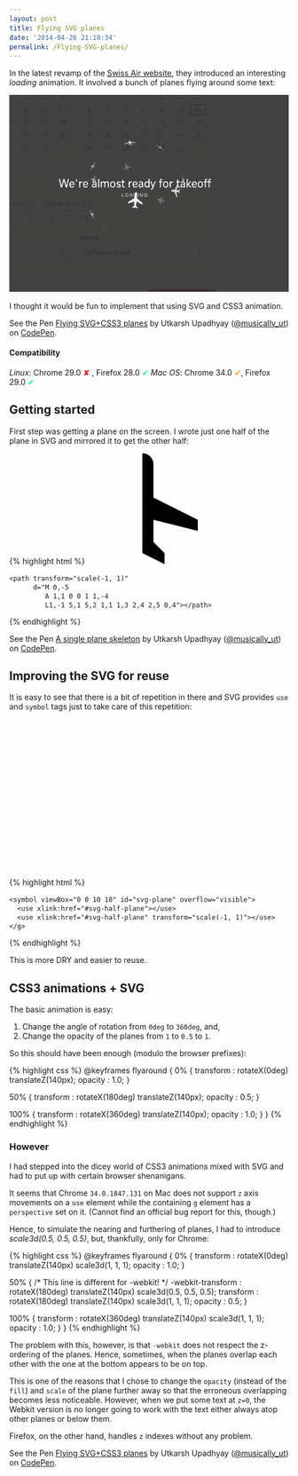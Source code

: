 ```yaml
---
layout: post
title: Flying SVG planes
date: '2014-04-26 21:18:34'
permalink: /Flying-SVG-planes/
---
```


In the latest revamp of the [Swiss Air website](http://swiss.com/ch/en), they introduced an interesting _loading_ animation. It involved a bunch of planes flying around some text:

![Swiss air loading animation](/content/images/2014/Apr/Screenshot_2014_04_18_16_58_29.png)

I thought it would be fun to implement that using SVG and CSS3 animation.

<p data-height="357" data-theme-id="5887" data-slug-hash="zbnJx" data-default-tab="result" class='codepen'>See the Pen <a href='http://codepen.io/musically_ut/pen/zbnJx/'>Flying SVG+CSS3 planes</a> by Utkarsh Upadhyay (<a href='http://codepen.io/musically_ut'>@musically_ut</a>) on <a href='http://codepen.io'>CodePen</a>.</p>
<script async src="//codepen.io/assets/embed/ei.js"></script>

#### Compatibility

*Linux*:  Chrome 29.0 <span style="color: red">✘</span> , 
Firefox 28.0 <span style="color: springgreen">✔</span>
*Mac OS*: Chrome 34.0 <span style="color: orange">✔</span>, Firefox 29.0 <span style="color: springgreen">✔</span>

## Getting started

First step was getting a plane on the screen. I wrote just one half of the plane in SVG and mirrored it to get the other half:

{% highlight html %}
<svg viewBox="-5 -5 10 10" width="200" height="200">
	<path d="M 0,-5 
             A 1,1 0 0 1 1,-4 
             L 1,-1 5,1 5,2 1,1 1,3 2,4 2,5 0,4"></path>

	<path transform="scale(-1, 1)"
		  d="M 0,-5 
             A 1,1 0 0 1 1,-4 
             L1,-1 5,1 5,2 1,1 1,3 2,4 2,5 0,4"></path>
</svg>
{% endhighlight %}

<p data-height="268" data-theme-id="0" data-slug-hash="vwAye" data-default-tab="result" class='codepen'>See the Pen <a href='http://codepen.io/musically_ut/pen/vwAye/'>A single plane skeleton</a> by Utkarsh Upadhyay (<a href='http://codepen.io/musically_ut'>@musically_ut</a>) on <a href='http://codepen.io'>CodePen</a>.</p>

## Improving the SVG for reuse

It is easy to see that there is a bit of repetition in there and SVG provides `use` and `symbol` tags just to take care of this repetition:

{% highlight html %}
<svg width="300" height="300">
  <defs>
    <path id="svg-half-plane"
          d=" M 0,-5
              A 1,1 0 0 1 1,-4
              L 1,-1 5,1 5,2 1,1 1,3 2,4 2,5 0,4"
          ></path>

    <symbol viewBox="0 0 10 10" id="svg-plane" overflow="visible">
      <use xlink:href="#svg-half-plane"></use>
      <use xlink:href="#svg-half-plane" transform="scale(-1, 1)"></use>
    </g>
  </defs>
  <g>
    <use xlink:href="#svg-plane" x="100" y="100" width="50" height="50"></use>
  </g>
</svg>
{% endhighlight %}

This is more DRY and easier to reuse.

## CSS3 animations + SVG

The basic animation is easy:

 1. Change the angle of rotation from `0deg` to `360deg`, and,
 2. Change the opacity of the planes from `1` to `0.5` to `1`.

So this should have been enough (modulo the browser prefixes):

{% highlight css %}
@keyframes flyaround {
  0% {
      transform : rotateX(0deg) translateZ(140px);
      opacity   : 1.0;
  }

  50% {
      transform : rotateX(180deg) translateZ(140px);
      opacity   : 0.5;
  }

  100% {
      transform : rotateX(360deg) translateZ(140px);
      opacity   : 1.0;
  }
}
{% endhighlight %}

### However

I had stepped into the dicey world of CSS3 animations mixed with SVG and had to put up with certain browser shenanigans.

It seems that Chrome `34.0.1847.131` on Mac does not support `z` axis movements on a `use` element while the containing `g` element has a `perspective` set on it. (Cannot find an official bug report for this, though.)

Hence, to simulate the nearing and furthering of planes, I had to introduce _scale3d(0.5, 0.5, 0.5)_, but, thankfully, only for Chrome:

{% highlight css %}
@keyframes flyaround {
  0% {
      transform  : rotateX(0deg) translateZ(140px) scale3d(1, 1, 1);
      opacity    : 1.0;
  }

  50% {
      /* This line is different for -webkit! */
      -webkit-transform : rotateX(180deg) translateZ(140px) scale3d(0.5, 0.5, 0.5);
      transform  : rotateX(180deg) translateZ(140px) scale3d(1, 1, 1);
      opacity    : 0.5;
  }

  100% {
      transform  : rotateX(360deg) translateZ(140px) scale3d(1, 1, 1);
      opacity    : 1.0;
  }
}
{% endhighlight %}

The problem with this, however, is that `-webkit` does not respect the z-ordering of the planes. Hence, sometimes, when the planes overlap each other with the one at the bottom appears to be on top.

This is one of the reasons that I chose to change the `opacity` (instead of the `fill`) and `scale` of the plane further away so that the erroneous overlapping becomes less noticeable. However, when we put some text at `z=0`, the Webkit version is no longer going to work with the text either always atop other planes or below them.

Firefox, on the other hand, handles `z` indexes without any problem.

<p data-height="357" data-theme-id="5887" data-slug-hash="zbnJx" data-default-tab="result" class='codepen'>See the Pen <a href='http://codepen.io/musically_ut/pen/zbnJx/'>Flying SVG+CSS3 planes</a> by Utkarsh Upadhyay (<a href='http://codepen.io/musically_ut'>@musically_ut</a>) on <a href='http://codepen.io'>CodePen</a>.</p>


